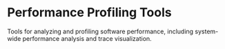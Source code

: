 # Performance Profiling Tools

Tools for analyzing and profiling software performance, including system-wide performance analysis and trace visualization.
